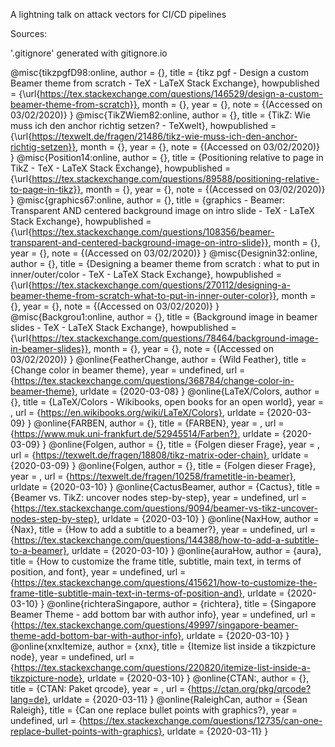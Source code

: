 A lightning talk on attack vectors for CI/CD pipelines

Sources:

'.gitignore' generated with gitignore.io

@misc{tikzpgfD98:online,
	author = {},
	title = {tikz pgf - Design a custom Beamer theme from scratch - TeX - LaTeX Stack Exchange},
	howpublished = {\url{https://tex.stackexchange.com/questions/146529/design-a-custom-beamer-theme-from-scratch}},
	month = {},
	year = {},
	note = {(Accessed on 03/02/2020)}
}
@misc{TikZWiem82:online,
	author = {},
	title = {TikZ: Wie muss ich den anchor richtig setzen? - TeXwelt},
	howpublished = {\url{https://texwelt.de/fragen/21486/tikz-wie-muss-ich-den-anchor-richtig-setzen}},
	month = {},
	year = {},
	note = {(Accessed on 03/02/2020)}
}
@misc{Position14:online,
	author = {},
	title = {Positioning relative to page in TikZ - TeX - LaTeX Stack Exchange},
	howpublished = {\url{https://tex.stackexchange.com/questions/89588/positioning-relative-to-page-in-tikz}},
	month = {},
	year = {},
	note = {(Accessed on 03/02/2020)}
}
@misc{graphics67:online,
	author = {},
	title = {graphics - Beamer: Transparent AND centered background image on intro slide - TeX - LaTeX Stack Exchange},
	howpublished = {\url{https://tex.stackexchange.com/questions/108356/beamer-transparent-and-centered-background-image-on-intro-slide}},
	month = {},
	year = {},
	note = {(Accessed on 03/02/2020)}
}
@misc{Designin32:online,
	author = {},
	title = {Designing a beamer theme from scratch : what to put in inner/outer/color - TeX - LaTeX Stack Exchange},
	howpublished = {\url{https://tex.stackexchange.com/questions/270112/designing-a-beamer-theme-from-scratch-what-to-put-in-inner-outer-color}},
	month = {},
	year = {},
	note = {(Accessed on 03/02/2020)}
}
@misc{Backgrou1:online,
	author = {},
	title = {Background image in beamer slides - TeX - LaTeX Stack Exchange},
	howpublished = {\url{https://tex.stackexchange.com/questions/78464/background-image-in-beamer-slides}},
	month = {},
	year = {},
	note = {(Accessed on 03/02/2020)}
}
@online{FeatherChange,
	author = {Wild Feather},
	title = {Change color in beamer theme},
	year = undefined,
	url = {https://tex.stackexchange.com/questions/368784/change-color-in-beamer-theme},
	urldate = {2020-03-08}
}
@online{LaTeX/Colors,
	author = {},
	title = {LaTeX/Colors - Wikibooks, open books for an open world},
	year = ,
	url = {https://en.wikibooks.org/wiki/LaTeX/Colors},
	urldate = {2020-03-09}
}
@online{FARBEN,
	author = {},
	title = {FARBEN},
	year = ,
	url = {https://www.muk.uni-frankfurt.de/52945514/Farben?},
	urldate = {2020-03-09}
}
@online{Folgen,
	author = {},
	title = {Folgen dieser Frage},
	year = ,
	url = {https://texwelt.de/fragen/18808/tikz-matrix-oder-chain},
	urldate = {2020-03-09}
}
@online{Folgen,
	author = {},
	title = {Folgen dieser Frage},
	year = ,
	url = {https://texwelt.de/fragen/10258/frametitle-in-beamer},
	urldate = {2020-03-10}
}
@online{CactusBeamer,
	author = {Cactus},
	title = {Beamer vs. TikZ: uncover nodes step-by-step},
	year = undefined,
	url = {https://tex.stackexchange.com/questions/9094/beamer-vs-tikz-uncover-nodes-step-by-step},
	urldate = {2020-03-10}
}
@online{NaxHow,
	author = {Nax},
	title = {How to add a subtitle to a beamer?},
	year = undefined,
	url = {https://tex.stackexchange.com/questions/144388/how-to-add-a-subtitle-to-a-beamer},
	urldate = {2020-03-10}
}
@online{auraHow,
	author = {aura},
	title = {How to customize the frame title, subtitle, main text, in terms of position, and font},
	year = undefined,
	url = {https://tex.stackexchange.com/questions/415621/how-to-customize-the-frame-title-subtitle-main-text-in-terms-of-position-and},
	urldate = {2020-03-10}
}
@online{richteraSingapore,
	author = {richtera},
	title = {Singapore Beamer Theme - add bottom bar with author info},
	year = undefined,
	url = {https://tex.stackexchange.com/questions/49997/singapore-beamer-theme-add-bottom-bar-with-author-info},
	urldate = {2020-03-10}
}
@online{xnxItemize,
	author = {xnx},
	title = {Itemize list inside a tikzpicture node},
	year = undefined,
	url = {https://tex.stackexchange.com/questions/220820/itemize-list-inside-a-tikzpicture-node},
	urldate = {2020-03-10}
}
@online{CTAN:,
	author = {},
	title = {CTAN: Paket qrcode},
	year = ,
	url = {https://ctan.org/pkg/qrcode?lang=de},
	urldate = {2020-03-11}
}
@online{RaleighCan,
    author = {Sean Raleigh},
    title = {Can one replace bullet points with graphics?},
    year = undefined,
    url = {https://tex.stackexchange.com/questions/12735/can-one-replace-bullet-points-with-graphics},
    urldate = {2020-03-11}
}
